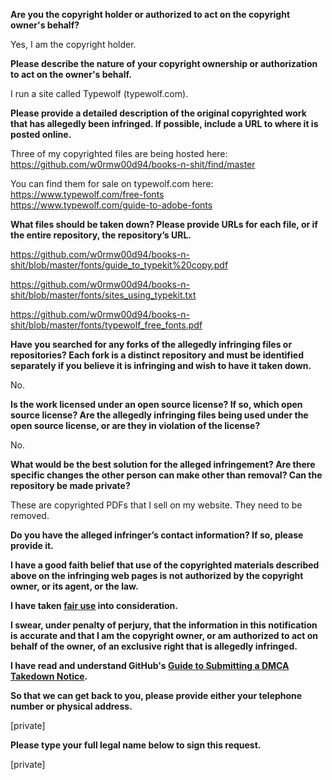 **Are you the copyright holder or authorized to act on the copyright owner's behalf?**

Yes, I am the copyright holder.

**Please describe the nature of your copyright ownership or authorization to act on the owner's behalf.**

I run a site called Typewolf (typewolf.com).

**Please provide a detailed description of the original copyrighted work that has allegedly been infringed. If possible, include a URL to where it is posted online.**

Three of my copyrighted files are being hosted here:  
https://github.com/w0rmw00d94/books-n-shit/find/master  

You can find them for sale on typewolf.com here:  
https://www.typewolf.com/free-fonts  
https://www.typewolf.com/guide-to-adobe-fonts  

**What files should be taken down? Please provide URLs for each file, or if the entire repository, the repository’s URL.**  

https://github.com/w0rmw00d94/books-n-shit/blob/master/fonts/guide_to_typekit%20copy.pdf

https://github.com/w0rmw00d94/books-n-shit/blob/master/fonts/sites_using_typekit.txt

https://github.com/w0rmw00d94/books-n-shit/blob/master/fonts/typewolf_free_fonts.pdf

**Have you searched for any forks of the allegedly infringing files or repositories? Each fork is a distinct repository and must be identified separately if you believe it is infringing and wish to have it taken down.**

No.

**Is the work licensed under an open source license? If so, which open source license? Are the allegedly infringing files being used under the open source license, or are they in violation of the license?**

No.

**What would be the best solution for the alleged infringement? Are there specific changes the other person can make other than removal? Can the repository be made private?**

These are copyrighted PDFs that I sell on my website. They need to be removed.

**Do you have the alleged infringer’s contact information? If so, please provide it.**

**I have a good faith belief that use of the copyrighted materials described above on the infringing web pages is not authorized by the copyright owner, or its agent, or the law.**

**I have taken <a href="https://www.lumendatabase.org/topics/22">fair use</a> into consideration.**

**I swear, under penalty of perjury, that the information in this notification is accurate and that I am the copyright owner, or am authorized to act on behalf of the owner, of an exclusive right that is allegedly infringed.**

**I have read and understand GitHub's <a href="https://help.github.com/articles/guide-to-submitting-a-dmca-takedown-notice/">Guide to Submitting a DMCA Takedown Notice</a>.**

**So that we can get back to you, please provide either your telephone number or physical address.**

[private]  

**Please type your full legal name below to sign this request.**

[private]  
